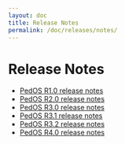 ```yaml
---
layout: doc
title: Release Notes
permalink: /doc/releases/notes/
---
```


Release Notes
=============

 * [PedOS R1.0 release notes](/doc/releases/1.0/release-notes/)
 * [PedOS R2.0 release notes](/doc/releases/2.0/release-notes/)
 * [PedOS R3.0 release notes](/doc/releases/3.0/release-notes/)
 * [PedOS R3.1 release notes](/doc/releases/3.1/release-notes/)
 * [PedOS R3.2 release notes](/doc/releases/3.2/release-notes/)
 * [PedOS R4.0 release notes](/doc/releases/4.0/release-notes/)

